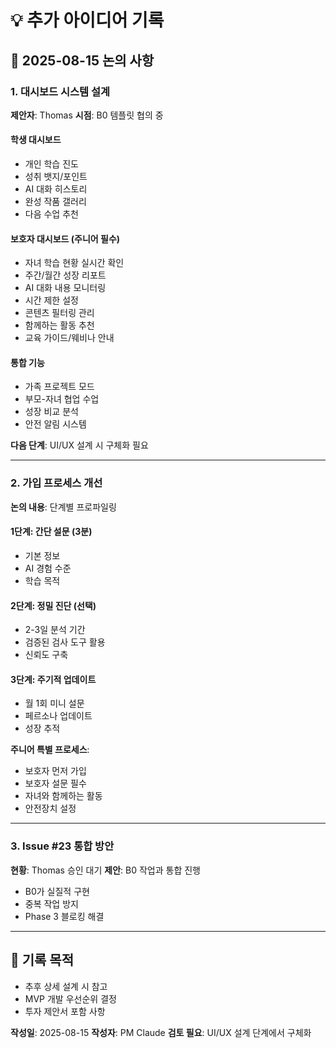 # 💡 추가 아이디어 기록

## 📅 2025-08-15 논의 사항

### 1. 대시보드 시스템 설계
**제안자**: Thomas
**시점**: B0 템플릿 협의 중

#### 학생 대시보드
- 개인 학습 진도
- 성취 뱃지/포인트
- AI 대화 히스토리
- 완성 작품 갤러리
- 다음 수업 추천

#### 보호자 대시보드 (주니어 필수)
- 자녀 학습 현황 실시간 확인
- 주간/월간 성장 리포트
- AI 대화 내용 모니터링
- 시간 제한 설정
- 콘텐츠 필터링 관리
- 함께하는 활동 추천
- 교육 가이드/웨비나 안내

#### 통합 기능
- 가족 프로젝트 모드
- 부모-자녀 협업 수업
- 성장 비교 분석
- 안전 알림 시스템

**다음 단계**: UI/UX 설계 시 구체화 필요

---

### 2. 가입 프로세스 개선
**논의 내용**: 단계별 프로파일링

#### 1단계: 간단 설문 (3분)
- 기본 정보
- AI 경험 수준
- 학습 목적

#### 2단계: 정밀 진단 (선택)
- 2-3일 분석 기간
- 검증된 검사 도구 활용
- 신뢰도 구축

#### 3단계: 주기적 업데이트
- 월 1회 미니 설문
- 페르소나 업데이트
- 성장 추적

**주니어 특별 프로세스**:
- 보호자 먼저 가입
- 보호자 설문 필수
- 자녀와 함께하는 활동
- 안전장치 설정

---

### 3. Issue #23 통합 방안
**현황**: Thomas 승인 대기
**제안**: B0 작업과 통합 진행

- B0가 실질적 구현
- 중복 작업 방지
- Phase 3 블로킹 해결

---

## 📝 기록 목적
- 추후 상세 설계 시 참고
- MVP 개발 우선순위 결정
- 투자 제안서 포함 사항

**작성일**: 2025-08-15
**작성자**: PM Claude
**검토 필요**: UI/UX 설계 단계에서 구체화
